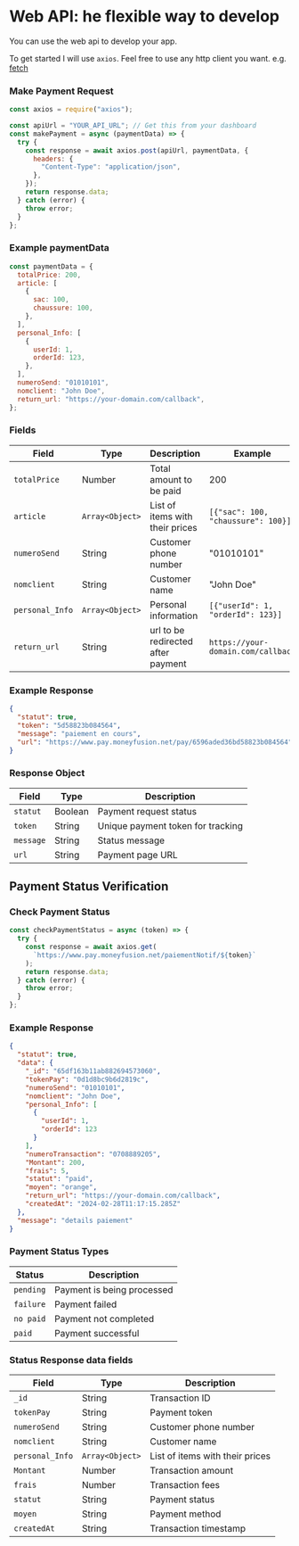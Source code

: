# Web API: he flexible way to develop

You can use the web api to develop your app.

To get started I will use `axios`. Feel free to use any http client you want. e.g. [fetch](https://developer.mozilla.org/en-US/docs/Web/API/Fetch_API)

### Make Payment Request

```javascript
const axios = require("axios");

const apiUrl = "YOUR_API_URL"; // Get this from your dashboard
const makePayment = async (paymentData) => {
  try {
    const response = await axios.post(apiUrl, paymentData, {
      headers: {
        "Content-Type": "application/json",
      },
    });
    return response.data;
  } catch (error) {
    throw error;
  }
};
```

### Example paymentData

```javascript
const paymentData = {
  totalPrice: 200,
  article: [
    {
      sac: 100,
      chaussure: 100,
    },
  ],
  personal_Info: [
    {
      userId: 1,
      orderId: 123,
    },
  ],
  numeroSend: "01010101",
  nomclient: "John Doe",
  return_url: "https://your-domain.com/callback",
};
```

### Fields

| Field           | Type            | Description                        | Example                            | Required |
| --------------- | --------------- | ---------------------------------- | ---------------------------------- | -------- |
| `totalPrice`    | Number          | Total amount to be paid            | 200                                | Yes      |
| `article`       | `Array<Object>` | List of items with their prices    | `[{"sac": 100, "chaussure": 100}]` | Yes      |
| `numeroSend`    | String          | Customer phone number              | "01010101"                         | Yes      |
| `nomclient`     | String          | Customer name                      | "John Doe"                         | Yes      |
| `personal_Info` | `Array<Object>` | Personal information               | `[{"userId": 1, "orderId": 123}]`  | No       |
| `return_url`    | String          | url to be redirected after payment | `https://your-domain.com/callback` | No       |

### Example Response

```json
{
  "statut": true,
  "token": "5d58823b084564",
  "message": "paiement en cours",
  "url": "https://www.pay.moneyfusion.net/pay/6596aded36bd58823b084564"
}
```

### Response Object

| Field     | Type    | Description                       |
| --------- | ------- | --------------------------------- |
| `statut`  | Boolean | Payment request status            |
| `token`   | String  | Unique payment token for tracking |
| `message` | String  | Status message                    |
| `url`     | String  | Payment page URL                  |

## Payment Status Verification

### Check Payment Status

```javascript
const checkPaymentStatus = async (token) => {
  try {
    const response = await axios.get(
      `https://www.pay.moneyfusion.net/paiementNotif/${token}`
    );
    return response.data;
  } catch (error) {
    throw error;
  }
};
```

### Example Response

```json
{
  "statut": true,
  "data": {
    "_id": "65df163b11ab882694573060",
    "tokenPay": "0d1d8bc9b6d2819c",
    "numeroSend": "01010101",
    "nomclient": "John Doe",
    "personal_Info": [
      {
        "userId": 1,
        "orderId": 123
      }
    ],
    "numeroTransaction": "0708889205",
    "Montant": 200,
    "frais": 5,
    "statut": "paid",
    "moyen": "orange",
    "return_url": "https://your-domain.com/callback",
    "createdAt": "2024-02-28T11:17:15.285Z"
  },
  "message": "details paiement"
}
```

### Payment Status Types

| Status    | Description                |
| --------- | -------------------------- |
| `pending` | Payment is being processed |
| `failure` | Payment failed             |
| `no paid` | Payment not completed      |
| `paid`    | Payment successful         |

### Status Response data fields

| Field           | Type            | Description                     |
| --------------- | --------------- | ------------------------------- |
| `_id`           | String          | Transaction ID                  |
| `tokenPay`      | String          | Payment token                   |
| `numeroSend`    | String          | Customer phone number           |
| `nomclient`     | String          | Customer name                   |
| `personal_Info` | `Array<Object>` | List of items with their prices |
| `Montant`       | Number          | Transaction amount              |
| `frais`         | Number          | Transaction fees                |
| `statut`        | String          | Payment status                  |
| `moyen`         | String          | Payment method                  |
| `createdAt`     | String          | Transaction timestamp           |
